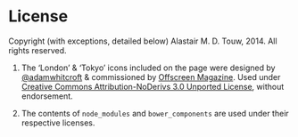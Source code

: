 # License

Copyright (with exceptions, detailed below) Alastair M. D. Touw, 2014.  All
rights reserved.

1. The ‘London’ & ‘Tokyo’ icons included on the page were designed by
   [@adamwhitcroft](https://twitter.com/adamwhitcroft) & commissioned by
   [Offscreen Magazine](http://www.offscreenmag.com/).  Used under [Creative
   Commons Attribution-NoDerivs 3.0 Unported
   License](http://creativecommons.org/licenses/by-nd/3.0/), without
   endorsement.

2. The contents of `node_modules` and `bower_components` are used
   under their respective licenses.
